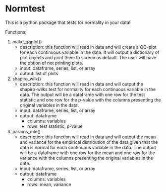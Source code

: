# Normtest

This is a python package that tests for normality in your data!

Functions:
1. make_qqplot()
    - description: this function will read in data and will create a QQ-plot for each continuous variable in the data. It will output a dictionary of plot objects and print them to screen as default. The user will have the option of not printing plots.
    - input: dataframe, series, list, or array
    - output: list of plots
2. shapiro_wilk()
    - description: this function will read in data and will output the shapiro-wilks test for normality for each continuous variable in the data. The output will be a dataframe with one row for the test statistic and one row for the p-value with the columns presenting the original variables in the data.  
    - input: dataframe, series, list, or array
    - output: dataframe
        - columns: variables
        - rows: test statistic, p-value
3. params_mle()
    - description: this function will read in data and will output the mean and variance for the empirical distribution of the data given that the data is normal for each continuous variable in the data. The output will be a dataframe with one row for the mean and one row for the variance with the columns presenting the original variables in the data. 
    - input: dataframe, series, list, or array
    - output: dataframe
        - columns: variables
        - rows: mean, variance
        
